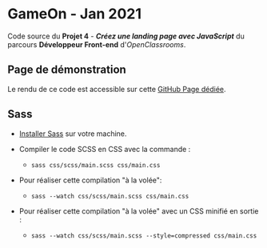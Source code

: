 # GameOn - Jan 2021

Code source du **Projet 4** - **_Créez une landing page avec JavaScript_** du parcours **Développeur Front-end** d'_OpenClassrooms_.

## Page de démonstration

Le rendu de ce code est accessible sur cette [GitHub Page dédiée](https://logic-fabric.github.io/LoicMangin_4_30122020/).

## Sass

- [Installer Sass](https://sass-lang.com/install) sur votre machine.

- Compiler le code SCSS en CSS avec la commande :

  - `sass css/scss/main.scss css/main.css`

- Pour réaliser cette compilation "à la volée":

  - `sass --watch css/scss/main.scss css/main.css`

- Pour réaliser cette compilation "à la volée" avec un CSS minifié en sortie :
  - `sass --watch css/scss/main.scss --style=compressed css/main.css`
